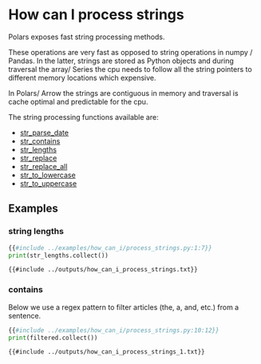 # How can I process strings

Polars exposes fast string processing methods. 

These operations are very fast as opposed to string operations in numpy / Pandas. 
In the latter, strings are stored as Python objects and during traversal the array/ Series the cpu needs to follow all 
the string pointers to different memory locations which expensive.

In Polars/ Arrow the strings are contiguous in memory and traversal is cache optimal and predictable for the cpu.

The string processing functions available are:
* [str_parse_date](POLARS_API_LINK/lazy/index.html#polars.lazy.Expr.str_parse_date)
* [str_contains](POLARS_API_LINK/lazy/index.html#polars.lazy.Expr.str_contains)
* [str_lengths](POLARS_API_LINK/lazy/index.html#polars.lazy.Expr.str_lengths)
* [str_replace](POLARS_API_LINK/lazy/index.html#polars.lazy.Expr.str_replace)
* [str_replace_all](POLARS_API_LINK/lazy/index.html#polars.lazy.Expr.str_replace_all)
* [str_to_lowercase](POLARS_API_LINK/lazy/index.html#polars.lazy.Expr.str_to_lowercase)
* [str_to_uppercase](POLARS_API_LINK/lazy/index.html#polars.lazy.Expr.str_to_uppercase)

## Examples

### string lengths

```python
{{#include ../examples/how_can_i/process_strings.py:1:7}}
print(str_lengths.collect())
```

```text
{{#include ../outputs/how_can_i_process_strings.txt}}
```

### contains

Below we use a regex pattern to filter articles (the, a, and, etc.) from a sentence.

```python
{{#include ../examples/how_can_i/process_strings.py:10:12}}
print(filtered.collect())
```

```text
{{#include ../outputs/how_can_i_process_strings_1.txt}}
```
